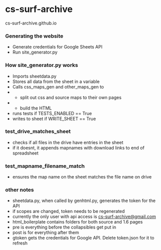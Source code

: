 # cs-surf-archive
cs-surf-archive.github.io

### Generating the website
- Generate credentials for Google Sheets API
- Run site_generator.py

### How site_generator.py works
- Imports sheetdata.py
- Stores all data from the sheet in a variable
- Calls css_maps_gen and other_maps_gen to 
- - split out css and source maps to their own pages
- - build the HTML
- runs tests if TESTS_ENABLED == True
- writes to sheet if WRITE_SHEET == True

### test_drive_matches_sheet
- checks if all files in the drive have entries in the sheet
- if it doesnt, it appends mapnames with download links to end of spreadsheet
  
### test_mapname_filename_match
- ensures the map name on the sheet matches the file name on drive
  
### other notes
- sheetdata.py, when called by genhtml.py, generates the token for the API
- if scopes are changed, token needs to be regenerated
- currently the only user with api access is cs-surf-archive@gmail.com
- html_boilerplate contains folders for both source and 1.6 pages
- pre is everything before the collapsibles get put in
- post is for everything after them
- gtoken gets the credentials for Google API.  Delete token.json for it to refresh